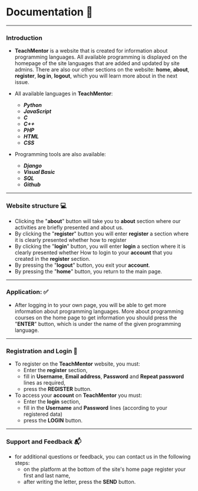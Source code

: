 # Documentation :page_facing_up:
___

### Introduction

* __TeachMentor__ is a website that is created
for information about programming languages.
All available programming is displayed on the homepage of the site
languages ​​that are added and updated by site admins.
There are also our other sections on the website: __home__, __about__, __register__, __log in__,
__logout__, which you will learn more about in the next issue.

* All available languages ​​in __TeachMentor__:
    * ___Python___
    * ___JavaScript___
    * ___C___
    * ___C++___
    * ___PHP___
    * ___HTML___
    * ___CSS___

 * Programming tools are also available:
    * ___Django___
    * ___Visual Basic___
    * ___SQL___
    * ___Github___
___
### Website structure :computer:
* Clicking the "__about__" button will take you to __about__
section where our activities are briefly presented
and about us.
* By clicking the "__register__" button you will enter __register__
a section where it is clearly presented whether
how to register
* By clicking the "__login__" button, you will enter __login__
a section where it is clearly presented whether
How to login to your __account__ that you created
in the __register__ section.
* By pressing the "__logout__" button, you exit your __account__.
* By pressing the "__home__" button, you return to the main page.

___
### Application: :white_check_mark:

* After logging in to your own page, you will be able to
get more information about programming languages.
More about programming courses on the home page
to get information you should press the "__ENTER__" button,
which is under the name of the given programming language.
___
### Registration and Login :e-mail:

* To register on the __TeachMentor__ website, you must:
  * Enter the __register__ section,
  * fill in __Username__, __Email address__, __Password__ and
  __Repeat password__ lines as required,
  * press the __REGISTER__ button.
* To access your __account__ on __TeachMentor__ you must:
  * Enter the __login__ section,
  * fill in the __Username__ and __Password__ lines (according to
  your registered data)
  * press the __LOGIN__ button.
___
### Support and Feedback :mailbox_with_mail:

* for additional questions or feedback, you can contact us in the following steps:
  * on the platform at the bottom of the site's home page
  register your first and last name,
  * after writing the letter, press the __SEND__ button.
